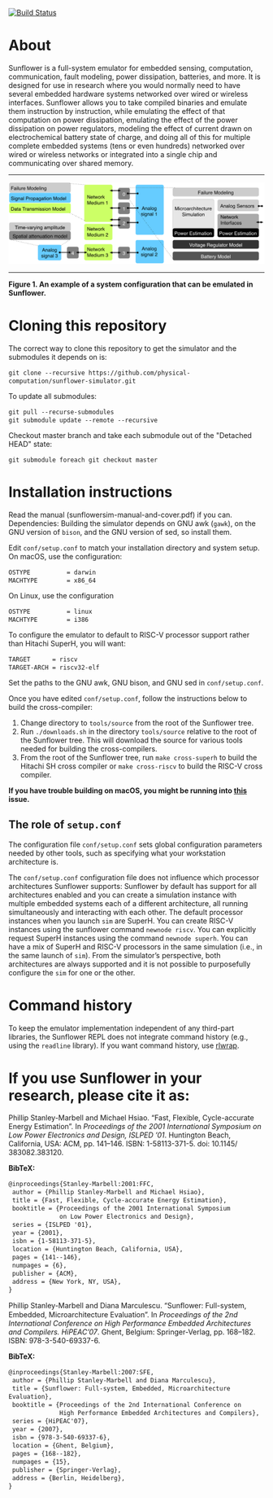 [![Build Status](https://travis-ci.com/physical-computation/sunflower-simulator.svg?branch=master)](https://travis-ci.com/physical-computation/sunflower-simulator)


# About
Sunflower is a full-system emulator for embedded sensing, computation, communication, fault modeling, power dissipation, batteries, and more. It is designed for use in research where you would normally need to have several embedded hardware systems networked over wired or wireless interfaces. Sunflower allows you to take compiled binaries and emulate them instruction by instruction, while emulating the effect of that computation on power dissipation, emulating the effect of the power dissipation on power regulators, modeling the effect of current drawn on electrochemical battery state of charge, and doing all of this for multiple complete embedded systems (tens or even hundreds) networked over wired or wireless networks or integrated into a single chip and communicating over shared memory.
- - - -
![Sunflower Simulator Architecture](arch.png)
- - - -
**Figure 1. An example of a system configuration that can be emulated in Sunflower.**

# Cloning this repository
The correct way to clone this repository to get the simulator and the submodules it depends on is:

	git clone --recursive https://github.com/physical-computation/sunflower-simulator.git

To update all submodules:

	git pull --recurse-submodules
	git submodule update --remote --recursive

Checkout master branch and take each submodule out of the "Detached HEAD" state:

	git submodule foreach git checkout master

# Installation instructions
Read the manual (sunflowersim-manual-and-cover.pdf) if you can. Dependencies: Building the simulator depends on GNU awk (`gawk`), on the GNU version of `bison`, and the GNU version of sed, so install them.

Edit `conf/setup.conf` to match your installation directory and system setup. On macOS, use the configuration:
```
OSTYPE          = darwin
MACHTYPE        = x86_64
```

On Linux, use the configuration
```
OSTYPE          = linux
MACHTYPE        = i386
```

To configure the emulator to default to RISC-V processor support rather than Hitachi SuperH, you will want:

```
TARGET		= riscv
TARGET-ARCH	= riscv32-elf
```

Set the paths to the GNU awk, GNU bison, and GNU sed in `conf/setup.conf`.

Once you have edited `conf/setup.conf`, follow the instructions below to build the cross-compiler:
1. Change directory to `tools/source` from the root of the Sunflower tree.
2. Run `./downloads.sh` in the directory `tools/source` relative to the root of the Sunflower tree. This will download the source for various tools needed for building the cross-compilers.
3. From the root of the Sunflower tree, run `make cross-superh` to build the Hitachi SH cross compiler or `make cross-riscv` to build the RISC-V cross compiler.

**If you have trouble building on macOS, you might be running into [this](https://github.com/physical-computation/sunflower-simulator/issues/123) issue.**

## The role of `setup.conf`
The configuration file `conf/setup.conf` sets global configuration parameters needed by other tools, such as specifying what your workstation architecture is.

The `conf/setup.conf` configuration file does not influence which processor architectures Sunflower supports: Sunflower by default has support for all architectures enabled and you can create a simulation instance with multiple embedded systems each of a different architecture, all running simultaneously and interacting with each other. The default processor instances when you launch `sim` are SuperH. You can create RISC-V instances using the sunflower command `newnode riscv`. You can explicitly request SuperH instances using the command `newnode superh`. You can have a mix of SuperH and RISC-V processors in the same simulation (i.e., in the same launch of `sim`). From the simulator’s perspective, both architectures are always supported and it is not possible to purposefully configure the `sim` for one or the other.

# Command history
To keep the emulator implementation independent of any third-part libraries, the Sunflower REPL does not integrate command history (e.g., using the `readline` library). If you want command history, use [rlwrap](https://github.com/hanslub42/rlwrap).

# If you use Sunflower in your research, please cite it as:
Phillip Stanley-Marbell and Michael Hsiao. “Fast, Flexible, Cycle-accurate Energy Estimation”. In *Proceedings of the 2001 International Symposium on Low Power Electronics and Design, ISLPED ’01*. Huntington Beach, California, USA: ACM, pp. 141–146. ISBN: 1-58113-371-5. doi: 10.1145/ 383082.383120.

**BibTeX:**
````
@inproceedings{Stanley-Marbell:2001:FFC,
 author = {Phillip Stanley-Marbell and Michael Hsiao},
 title = {Fast, Flexible, Cycle-accurate Energy Estimation},
 booktitle = {Proceedings of the 2001 International Symposium 
              on Low Power Electronics and Design},
 series = {ISLPED '01},
 year = {2001},
 isbn = {1-58113-371-5},
 location = {Huntington Beach, California, USA},
 pages = {141--146},
 numpages = {6},
 publisher = {ACM},
 address = {New York, NY, USA},
}
````

Phillip Stanley-Marbell and Diana Marculescu. “Sunﬂower: Full-system, Embedded, Microarchitecture Evaluation”. In *Proceedings of the 2nd International Conference on High Performance Embedded Architectures and Compilers. HiPEAC’07*. Ghent, Belgium: Springer-Verlag, pp. 168–182. ISBN: 978-3-540-69337-6.

**BibTeX:**
````
@inproceedings{Stanley-Marbell:2007:SFE,
 author = {Phillip Stanley-Marbell and Diana Marculescu},
 title = {Sunflower: Full-system, Embedded, Microarchitecture Evaluation},
 booktitle = {Proceedings of the 2nd International Conference on 
              High Performance Embedded Architectures and Compilers},
 series = {HiPEAC'07},
 year = {2007},
 isbn = {978-3-540-69337-6},
 location = {Ghent, Belgium},
 pages = {168--182},
 numpages = {15},
 publisher = {Springer-Verlag},
 address = {Berlin, Heidelberg},
}
````

